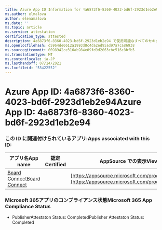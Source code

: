 ```yaml
---
title: Azure App ID Information for 4a6873f6-8360-4023-bd6f-2923d1eb2e94
ms.author: elmalova
author: elenamalova
ms.date: ''
ms.topic: article
ms.service: attestation
certification_type: attested
description: 4a6873f6-8360-4023-bd6f-2923d1eb2e94 で使用可能なすべてのセキュリティおよびコンプライアンス情報。
ms.openlocfilehash: d5964de6612a1993d8c4da2ed95ad97a7ca86938
ms.sourcegitcommit: 0098942ce316ab984e09fd9d2063cbc516c8bfb5
ms.translationtype: MT
ms.contentlocale: ja-JP
ms.lasthandoff: 07/14/2021
ms.locfileid: "53422552"
---
```

# <a name="azure-app-id-4a6873f6-8360-4023-bd6f-2923d1eb2e94"></a><span data-ttu-id="4a5ef-103">Azure App ID: 4a6873f6-8360-4023-bd6f-2923d1eb2e94</span><span class="sxs-lookup"><span data-stu-id="4a5ef-103">Azure App ID: 4a6873f6-8360-4023-bd6f-2923d1eb2e94</span></span>


### <a name="apps-associated-with-this-id"></a><span data-ttu-id="4a5ef-104">この ID に関連付けられているアプリ:</span><span class="sxs-lookup"><span data-stu-id="4a5ef-104">Apps associated with this ID:</span></span>
| <span data-ttu-id="4a5ef-105">**アプリ名**</span><span class="sxs-lookup"><span data-stu-id="4a5ef-105">**App name**</span></span> | <span data-ttu-id="4a5ef-106">**認定**</span><span class="sxs-lookup"><span data-stu-id="4a5ef-106">**Certified**</span></span> | <span data-ttu-id="4a5ef-107">**AppSource での表示**</span><span class="sxs-lookup"><span data-stu-id="4a5ef-107">**View in AppSource**</span></span> |
|-|-|-|
| [<span data-ttu-id="4a5ef-108">Board Connect</span><span class="sxs-lookup"><span data-stu-id="4a5ef-108">Board Connect</span></span>](https://docs.microsoft.com/en-us/microsoft-365-app-certification/forward/WA200001955) |  | [https://appsource.microsoft.com/product/office/WA200001955](https://appsource.microsoft.com/product/office/WA200001955) |

### <a name="microsoft-365-app-compliance-status"></a><span data-ttu-id="4a5ef-109">Microsoft 365アプリのコンプライアンス状態</span><span class="sxs-lookup"><span data-stu-id="4a5ef-109">Microsoft 365 App Compliance Status</span></span>
- <span data-ttu-id="4a5ef-110">PublisherAttestaton Status: Completed</span><span class="sxs-lookup"><span data-stu-id="4a5ef-110">Publisher Attestaton Status: Completed</span></span>
